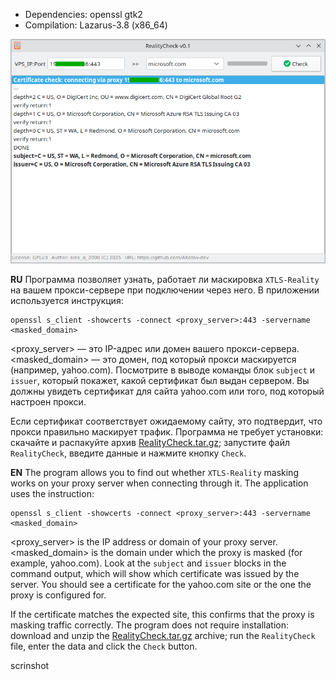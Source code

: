 + Dependencies: openssl gtk2
+ Compilation: Lazarus-3.8 (x86_64)

![](https://github.com/AKotov-dev/RealityCheck/blob/main/ScreenShot1.png)

**RU**
Программа позволяет узнать, работает ли маскировка `XTLS-Reality` на вашем прокси-сервере при подключении через него. В приложении используется инструкция:
```
openssl s_client -showcerts -connect <proxy_server>:443 -servername <masked_domain>
```
<proxy_server> — это IP-адрес или домен вашего прокси-сервера.
<masked_domain> — это домен, под который прокси маскируется (например, yahoo.com).
Посмотрите в выводе команды блок `subject` и `issuer`, который покажет, какой сертификат был выдан сервером. Вы должны увидеть сертификат для сайта yahoo.com или того, под который настроен прокси.

Если сертификат соответствует ожидаемому сайту, это подтвердит, что прокси правильно маскирует трафик. Программа не требует установки: скачайте и распакуйте архив [RealityCheck.tar.gz](https://github.com/AKotov-dev/RealityCheck/raw/refs/heads/main/RealityCheck.tar.gz); запустите файл `RealityCheck`, введите данные и нажмите кнопку `Check`.

**EN**
The program allows you to find out whether `XTLS-Reality` masking works on your proxy server when connecting through it. The application uses the instruction:
```
openssl s_client -showcerts -connect <proxy_server>:443 -servername <masked_domain>
```
<proxy_server> is the IP address or domain of your proxy server.
<masked_domain> is the domain under which the proxy is masked (for example, yahoo.com).
Look at the `subject` and `issuer` blocks in the command output, which will show which certificate was issued by the server. You should see a certificate for the yahoo.com site or the one the proxy is configured for.

If the certificate matches the expected site, this confirms that the proxy is masking traffic correctly. The program does not require installation: download and unzip the [RealityCheck.tar.gz](https://github.com/AKotov-dev/RealityCheck/raw/refs/heads/main/RealityCheck.tar.gz) archive; run the `RealityCheck` file, enter the data and click the `Check` button.

scrinshot
